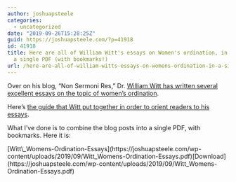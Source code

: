 ```yaml
---
author: joshuapsteele
categories:
  - uncategorized
date: "2019-09-26T15:28:25Z"
guid: https://joshuapsteele.com/?p=41918
id: 41918
title: Here are all of William Witt's essays on Women's ordination, in
  a single PDF (with bookmarks!)
url: /here-are-all-of-william-witts-essays-on-womens-ordination-in-a-single-pdf-with-bookmarks/
---
```


Over on his blog, “Non Sermoni Res,” Dr. [William Witt has written several excellent essays on the topic of women’s ordination](http://willgwitt.org/category/theology/womens-ordination/).

Here’s [the guide that Witt put together in order to orient readers to his essays](http://willgwitt.org/a-guide-to-my-essays-about-womens-ordination/).

What I’ve done is to combine the blog posts into a single PDF, with bookmarks. Here it is:

<div class="wp-block-file">[Witt\_Womens-Ordination-Essays](https://joshuapsteele.com/wp-content/uploads/2019/09/Witt_Womens-Ordination-Essays.pdf)[Download](https://joshuapsteele.com/wp-content/uploads/2019/09/Witt_Womens-Ordination-Essays.pdf)</div>